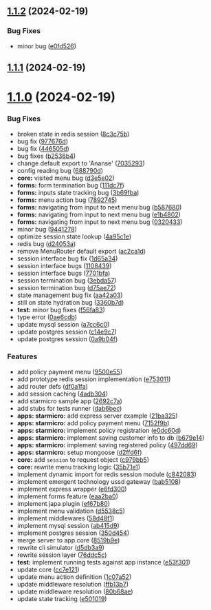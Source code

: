 ## [1.1.2](https://github.com/ephrimlawrence/ananse/compare/v1.1.1...v1.1.2) (2024-02-19)


### Bug Fixes

* minor bug ([e0fd526](https://github.com/ephrimlawrence/ananse/commit/e0fd5260b461a028e0bc0f35f2814578e17b3663))



## [1.1.1](https://github.com/ephrimlawrence/ananse/compare/v1.1.0...v1.1.1) (2024-02-19)



# [1.1.0](https://github.com/ephrimlawrence/ananse/compare/df0a1faf37d97bdf87d3fe258eee7830b2992fae...v1.1.0) (2024-02-19)


### Bug Fixes

* broken state in redis session ([8c3c75b](https://github.com/ephrimlawrence/ananse/commit/8c3c75bc134d01c8fbaa5d26de7b675d57ae683e))
* bug fix ([977676d](https://github.com/ephrimlawrence/ananse/commit/977676d8e73014cf7905a911a4ec88e9c4af888e))
* bug fix ([446505d](https://github.com/ephrimlawrence/ananse/commit/446505d1c031e589f47be60e2bb9b15012b40512))
* bug fixes ([b2536b4](https://github.com/ephrimlawrence/ananse/commit/b2536b4f8545ec526f541dfc283f6f511590d54f))
* change default export to 'Ananse' ([7035293](https://github.com/ephrimlawrence/ananse/commit/7035293819ba14059af88fbec57b09caaecd3df4))
* config reading bug ([688790d](https://github.com/ephrimlawrence/ananse/commit/688790dcd965d2b2a7da6ecd7a683889c24ccde5))
* **core:** visited menu bug ([d3e5e02](https://github.com/ephrimlawrence/ananse/commit/d3e5e025b4cd9a77b8f5c48e8c91523fbd4eff12))
* **forms:** form termination bug ([111dc7f](https://github.com/ephrimlawrence/ananse/commit/111dc7fe7470ce204b8965e6b1210927e7083297))
* **forms:** inputs state tracking bug ([3b69fba](https://github.com/ephrimlawrence/ananse/commit/3b69fba4ec350858c4b25b68a99922b556321c56))
* **forms:** menu action bug ([7892745](https://github.com/ephrimlawrence/ananse/commit/7892745b7d7d3b1aa16fab60408d4ce9e783b5d1))
* **forms:** navigating from input to next menu bug ([b587680](https://github.com/ephrimlawrence/ananse/commit/b587680b0c9a80de97f6e9f0cc299c75c2ffb539))
* **forms:** navigating from input to next menu bug ([e1b4802](https://github.com/ephrimlawrence/ananse/commit/e1b4802b2c6b6d974b91d5cf395e4e3b3ca5ec40))
* **forms:** navigating from input to next menu bug ([0320433](https://github.com/ephrimlawrence/ananse/commit/03204335e7d9743ccd50d3307334536525e1f273))
* minor bug ([9441278](https://github.com/ephrimlawrence/ananse/commit/9441278e39507b3a4448c549fdc2146d097c80e1))
* optimize session state lookup ([4a95c1e](https://github.com/ephrimlawrence/ananse/commit/4a95c1e572abd6f43e6fdfa4ed7357ac93dfd0eb))
* redis bug ([d24053a](https://github.com/ephrimlawrence/ananse/commit/d24053a36ae701b14ca25e9752e5e38727fdbb4e))
* remove MenuRouter default export ([ac2ca1d](https://github.com/ephrimlawrence/ananse/commit/ac2ca1d75ed85e3eb6b47fca2294f61b5de49fc8))
* session interface bug fix ([1d65a34](https://github.com/ephrimlawrence/ananse/commit/1d65a34ad60327647eca0cb7be0f660d1a296eeb))
* session interface bugs ([1108439](https://github.com/ephrimlawrence/ananse/commit/1108439952b20b0747a691b798ae8de277ae8e59))
* session interface bugs ([7701bfa](https://github.com/ephrimlawrence/ananse/commit/7701bfa81a49f8270b8001b43d67619a459df1ad))
* session termination bug ([3ebda57](https://github.com/ephrimlawrence/ananse/commit/3ebda575b9cbda0dddf189c81e3408851c7236c0))
* session termination bug ([d75ae72](https://github.com/ephrimlawrence/ananse/commit/d75ae72614a84a8f92962be334bdaabd48d1cc0e))
* state management bug fix ([aa42a03](https://github.com/ephrimlawrence/ananse/commit/aa42a03035d095baa22f19154017f8f6e62badbb))
* still on state hydration bug ([3360b7d](https://github.com/ephrimlawrence/ananse/commit/3360b7d6705b0578fbadaaa8465626b5373add30))
* **test:** minor bug fixes ([f56fa83](https://github.com/ephrimlawrence/ananse/commit/f56fa83d376bc44efc21d2ae6151bf724d66dc99))
* type error ([0ae6cdb](https://github.com/ephrimlawrence/ananse/commit/0ae6cdb6c5099547475cf6de9a7e128a5072ae00))
* update mysql session ([a7cc6c0](https://github.com/ephrimlawrence/ananse/commit/a7cc6c05a6a6bbf5f21a91af0dd017b8b727b0c9))
* update postgres session ([c14e9c7](https://github.com/ephrimlawrence/ananse/commit/c14e9c7a04e08020321e4d435ee851a6e0c4a07a))
* update postgres session ([0a9b04f](https://github.com/ephrimlawrence/ananse/commit/0a9b04fdb2cf7ac2be40e66663e82276e3b9b2c1))


### Features

* add policy payment menu ([9500e55](https://github.com/ephrimlawrence/ananse/commit/9500e55bea64d364eeb576bd8cb98c4e38f4e92e))
* add prototype redis session implementation ([e753011](https://github.com/ephrimlawrence/ananse/commit/e7530117974f2e925acb1701186bdf38d17039e7))
* add router defs ([df0a1fa](https://github.com/ephrimlawrence/ananse/commit/df0a1faf37d97bdf87d3fe258eee7830b2992fae))
* add session caching ([4adb304](https://github.com/ephrimlawrence/ananse/commit/4adb3040de3edfa2171d128708ab1d45ee0a632a))
* add starmicro sample app ([2692c7a](https://github.com/ephrimlawrence/ananse/commit/2692c7a19aa660b530b14eed8db49c59446f5891))
* add stubs for tests runner ([dab6bec](https://github.com/ephrimlawrence/ananse/commit/dab6becfaefc8cb528e3d167d30e85e05e236055))
* **apps: starmicro:** add express server example ([21ba325](https://github.com/ephrimlawrence/ananse/commit/21ba32598a9320291b39543b704d1e63a1976da8))
* **apps: starmicro:** add policy payment menu ([7152f9b](https://github.com/ephrimlawrence/ananse/commit/7152f9bf49b5e1672ada48f9055937a0f002747c))
* **apps: starmicro:** implement policy registration ([e0dc60d](https://github.com/ephrimlawrence/ananse/commit/e0dc60d7d142823d3cf46a68e9ca2d15e026ff14))
* **apps: starmicro:** implement saving customer info to db ([b679e14](https://github.com/ephrimlawrence/ananse/commit/b679e149aa4c70fe1e118fccc4eaf5c24cc8b5f9))
* **apps: starmicro:** implement saving registered policy ([497dd69](https://github.com/ephrimlawrence/ananse/commit/497dd690dbef7334800d025119e1e03646bd558c))
* **apps: starmicro:** setup mongoose ([d2ffd6f](https://github.com/ephrimlawrence/ananse/commit/d2ffd6f2dcc7a1f6f9d7a39eadd5f4697d275bc2))
* **core:** add `session` to request object ([c979bb5](https://github.com/ephrimlawrence/ananse/commit/c979bb5730ac3a53b31573deb69a728371bc694c))
* **core:** rewrite menu tracking logic ([35b71e1](https://github.com/ephrimlawrence/ananse/commit/35b71e13c9c9f1e9de9f2a68da260ff699c36222))
* implement dynamic import for redis session module ([c842083](https://github.com/ephrimlawrence/ananse/commit/c84208319344fd67704e3895d64fad5c0e719ef1))
* implement emergent technology ussd gateway ([bab5108](https://github.com/ephrimlawrence/ananse/commit/bab510809328b804efa070d10774947d9faf1cc5))
* implement express wrapper ([e6fd300](https://github.com/ephrimlawrence/ananse/commit/e6fd300e36d0ae3541c4294c377405c50ff4cd3d))
* implement forms feature ([eaa2ba0](https://github.com/ephrimlawrence/ananse/commit/eaa2ba0d3bb3ca241334a7f28f0a7d6a890a33f5))
* implement japa plugin ([ef67b80](https://github.com/ephrimlawrence/ananse/commit/ef67b803b70776120c905b1ed897253f1b83d823))
* implement menu validation ([d5538c5](https://github.com/ephrimlawrence/ananse/commit/d5538c5474bc15827a67df231fc3ff7111ce9a07))
* implement middlewares ([58d48f1](https://github.com/ephrimlawrence/ananse/commit/58d48f1d9f302d82c0a89c3b2162146e64ec03f2))
* implement mysql session ([ab415d9](https://github.com/ephrimlawrence/ananse/commit/ab415d9b093cf99c58823e82f990c40b2967b56d))
* implement postgres session ([350d454](https://github.com/ephrimlawrence/ananse/commit/350d45417c32c414e75339343f82601ea06208be))
* merge server to app.core ([8519b9e](https://github.com/ephrimlawrence/ananse/commit/8519b9e7094f4a0a2258af3630faa6dc237d6eca))
* rewrite cli simulator ([d5db3a9](https://github.com/ephrimlawrence/ananse/commit/d5db3a99d7779db20fb392c53d52815ffda5ef72))
* rewrite session layer ([76ddc5c](https://github.com/ephrimlawrence/ananse/commit/76ddc5cdf4575253b6773ebe870cc972d2d2eb21))
* **test:** implement running tests against app instance ([e53f301](https://github.com/ephrimlawrence/ananse/commit/e53f301c4a970d427dec5ae38abcb8e620506cce))
* update core ([cc7e121](https://github.com/ephrimlawrence/ananse/commit/cc7e1216ac804ac26ebeb83f2b60f586fb90d3f7))
* update menu action definition ([1c07a52](https://github.com/ephrimlawrence/ananse/commit/1c07a5209b65d6cfb3e0966f27b1983a783d6bbf))
* update middleware resolution ([ffb13b7](https://github.com/ephrimlawrence/ananse/commit/ffb13b7432c9f92a9549878354ec34436dabdab2))
* update middleware resolution ([80b68ae](https://github.com/ephrimlawrence/ananse/commit/80b68aed006f79248d63860e4968c6432debff2d))
* update state tracking ([e501019](https://github.com/ephrimlawrence/ananse/commit/e5010195c4090827e3c0a3bfd7ec2443c83373be))



